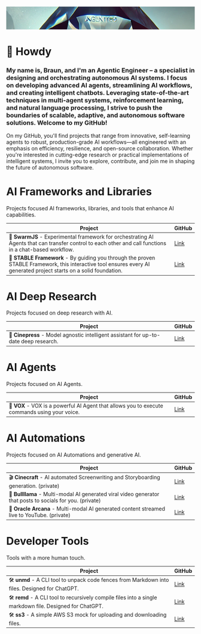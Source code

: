 ![Howdy](https://github.com/brngdsn/brngdsn/blob/main/agentics.png?raw=true)

# 👋 Howdy

### My name is, Braun, and I'm an Agentic Engineer – a specialist in designing and orchestrating autonomous AI systems. I focus on developing advanced AI agents, streamlining AI workflows, and creating intelligent chatbots. Leveraging state-of-the-art techniques in multi-agent systems, reinforcement learning, and natural language processing, I strive to push the boundaries of scalable, adaptive, and autonomous software solutions. Welcome to my GitHub!

On my GitHub, you'll find projects that range from innovative, self-learning agents to robust, production-grade AI workflows—all engineered with an emphasis on efficiency, resilience, and open-source collaboration. Whether you're interested in cutting-edge research or practical implementations of intelligent systems, I invite you to explore, contribute, and join me in shaping the future of autonomous software.

# AI Frameworks and Libraries

Projects focused AI frameworks, libraries, and tools that enhance AI capabilities.

| Project | GitHub |
| --- | --- |
| 🐝 **SwarmJS** - Experimental framework for orchestrating AI Agents that can transfer control to each other and call functions in a chat-based workflow. | [Link](https://github.com/brngdsn/swarm-js) |
| 📐 **STABLE Framework** - By guiding you through the proven STABLE Framework, this interactive tool ensures every AI generated project starts on a solid foundation. | [Link](https://github.com/brngdsn/stable) |

# AI Deep Research

Projects focused on deep research with AI.

| Project | GitHub |
| --- | --- |
| 📝 **Cinepress** - Model agnostic intelligent assistant for up-to-date deep research. | [Link](https://github.com/brngdsn/cinepress) |

# AI Agents

Projects focused on AI Agents.

| Project | GitHub |
| --- | --- |
| 🤖 **VOX** - VOX is a powerful AI Agent that allows you to execute commands using your voice. | [Link](https://github.com/brngdsn/vox) |

# AI Automations

Projects focused on AI Automations and generative AI.

| Project | GitHub |
| --- | --- |
| 🎬 **Cinecraft** - AI automated Screenwriting and Storyboarding generation. (private) | [Link](https://github.com/brngdsn/oracle-arcana) |
| 🎥 **Bullllama** - Multi-modal AI generated viral video generator that posts to socials for you. (private) | [Link](https://github.com/brngdsn/bullllama) |
| 🔮 **Oracle Arcana** - Multi-modal AI generated content streamed live to YouTube. (private) | [Link](https://github.com/brngdsn/oracle-arcana) |

# Developer Tools

Tools with a more human touch.

| Project | GitHub |
| --- | --- |
| 🛠️ **unmd** - A CLI tool to unpack code fences from Markdown into files. Designed for ChatGPT. | [Link](https://github.com/brngdsn/unmd) |
| 🛠️ **remd** - A CLI tool to recursively compile files into a single markdown file. Designed for ChatGPT. | [Link](https://github.com/brngdsn/remd) |
| 🛠️ **ss3** - A simple AWS S3 mock for uploading and downloading files. | [Link](https://github.com/brngdsn/remd) |

<!-- 

# AI Assistants
-->

<!-- ## Hi there 👋 -->
<!--
**brngdsn/brngdsn** is a ✨ _special_ ✨ repository because its `README.md` (this file) appears on your GitHub profile.

Here are some ideas to get you started:

- 🔭 I’m currently working on ...
- 🌱 I’m currently learning ...
- 👯 I’m looking to collaborate on ...
- 🤔 I’m looking for help with ...
- 💬 Ask me about ...
- 📫 How to reach me: ...
- 😄 Pronouns: ...
- ⚡ Fun fact: ...
-->
